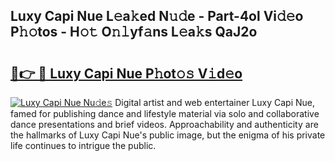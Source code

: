 ## Luxy Capi Nue L𝚎a𝚔ed N𝚞𝚍e - Part-4ol Vi𝚍𝚎o P𝚑𝚘tos - H𝚘𝚝 O𝚗𝚕yf𝚊ns L𝚎a𝚔s QaJ2o

# <h2><a href="http://kfeb6y.oniu.top/?m=Luxy+Capi+Nue">🔗👉 🔴 Luxy Capi Nue P𝚑ot𝚘𝚜 V𝚒d𝚎o</a></h2>

[![Luxy Capi Nue Nu𝚍e𝚜](https://i.imgur.com/0qMVB7G.gif)](http://kfeb6y.oniu.top/?m=Luxy+Capi+Nue)
Digital artist and web entertainer Luxy Capi Nue, famed for publishing dance and lifestyle material via solo and collaborative dance presentations and brief videos. Approachability and authenticity are the hallmarks of Luxy Capi Nue's public image, but the enigma of his private life continues to intrigue the public.  
